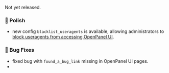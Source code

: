 Not yet released.

### 💅 Polish
- new config `blacklist_useragents` is available, allowing administrators to [block useragents from accessing OpenPanel UI](https://raw.githubusercontent.com/stefanpejcic/openpanel-configuration/refs/heads/main/openpanel/conf/blacklist_useragents.txt).

### 🐛 Bug Fixes
- fixed bug with `found_a_bug_link` missing in OpenPanel UI pages.
- 
